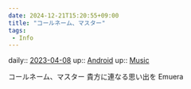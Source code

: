 ```yaml
---
date: 2024-12-21T15:20:55+09:00
title: "コールネーム、マスター"
tags:
 - Info
---
```


daily:: [2023-04-08](/Daily_Note/2023-04-08.md)
up:: [Android](Bar/Novel/Topics/Android.md)
up:: [Music](Bar/Novel/Topics/Music.md)

コールネーム、マスター
貴方に連なる思い出を
Emuera
